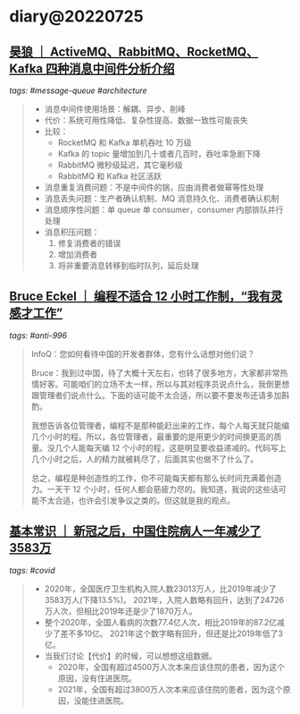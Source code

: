 # diary@20220725

## [昊狼 ｜ ActiveMQ、RabbitMQ、RocketMQ、Kafka 四种消息中间件分析介绍](https://www.cnblogs.com/GeoffA/p/16513237.html)
_tags: #message-queue #architecture_

> - 消息中间件使用场景：解耦、异步、削峰
> - 代价：系统可用性降低、复杂性提高、数据一致性可能丧失
> - 比较：
>   - RocketMQ 和 Kafka 单机吞吐 10 万级
>   - Kafka 的 topic 量增加到几十或者几百时，吞吐率急剧下降
>   - RabbitMQ 微秒级延迟，其它毫秒级
>   - RabbitMQ 和 Kafka 社区活跃
> - 消息重复消费问题：不是中间件的锅，应由消费者做幂等性处理
> - 消息丢失问题：生产者确认机制、MQ 消息持久化、消费者确认机制
> - 消息顺序性问题：单 queue 单 consumer，consumer 内部排队并行处理
> - 消息积压问题：
>   1. 修复消费者的错误
>   1. 增加消费者
>   1. 将非重要消息转移到临时队列，延后处理

## [Bruce Eckel ｜ 编程不适合 12 小时工作制，“我有灵感才工作”](https://www.infoq.cn/article/VvRmaHcYgDUTzuqErR7s)
_tags: #anti-996_

> InfoQ：您如何看待中国的开发者群体，您有什么话想对他们说？
>
> Bruce：我到过中国，待了大概十天左右，也转了很多地方，大家都非常热情好客。可能咱们的立场不太一样，所以与其对程序员说点什么，我倒更想跟管理者们说点什么。下面的话可能不太合适，所以要不要发布还请多加斟酌。
>
> 我想告诉各位管理者，编程不是那种能赶出来的工作，每个人每天就只能编几个小时的程。所以，各位管理者，最重要的是用更少的时间换更高的质量。没几个人能每天编 12 个小时的程，这是明显要收益递减的。代码写上几个小时之后，人的精力就被耗尽了，后面其实也做不了什么了。
>
> 总之，编程是种创造性的工作，你不可能每天都有那么长时间充满着创造力。一天干 12 个小时，任何人都会筋疲力尽的。我知道，我说的这些话可能不太合适，也许会引发争议之类的。但这就是我的观点。

## [基本常识 ｜ 新冠之后，中国住院病人一年减少了3583万](https://mp.weixin.qq.com/s/pZZKx2RrG2j3x5X03aMhLQ)
_tags: #covid_

> - 2020年，全国医疗卫生机构入院人数23013万人，比2019年减少了3583万人(下降13.5%)。
>     2021年，入院人数略有回升，达到了24726万人次，但相比2019年还是少了1870万人。
> - 整个2020年，全国人看病的次数77.4亿人次，相比2019年的87.2亿减少了差不多10亿。
>     2021年这个数字略有回升，但还是比2019年低了3亿。
> - 当我们讨论【代价】的时候，可以想想这组数据。
>   - 2020年，全国有超过4500万人次本来应该住院的患者，因为这个原因，没有住进医院。
>   - 2021年，全国有超过3800万人次本来应该住院的患者，因为这个原因，没能住进医院。
